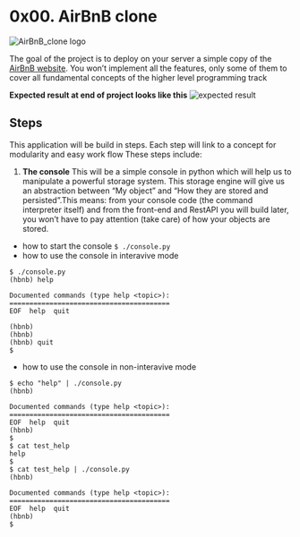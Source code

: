 # 0x00. AirBnB clone

![AirBnB_clone logo](https://user-images.githubusercontent.com/77997252/233435464-4278c2c9-81cb-43ea-937d-dfd6b81ed2f1.png)

The goal of the project is to deploy on your server a simple copy of the [AirBnB website](https://intranet.alxswe.com/rltoken/m8g02HcD2ovrl_K-zulYBw). You won’t implement all the features, only some of them to cover all fundamental concepts of the higher level programming track

**Expected result at end of project looks like this**
![expected result](https://camo.githubusercontent.com/2f3dee607ad33243ded305672c7c7f4b219e7fb59da68dc6a07a54896b217eef/68747470733a2f2f73332e616d617a6f6e6177732e636f6d2f696e7472616e65742d70726f6a656374732d66696c65732f686f6c626572746f6e7363686f6f6c2d6869676865722d6c6576656c5f70726f6772616d6d696e672b2f3236382f382d696e6465782e706e67)

## Steps

This application will be build in steps. Each step will link to a concept for modularity and easy work flow
These steps include:

1. **The console**
This will be a simple console in python which will help us to manipulate a powerful storage system. This storage engine will give us an abstraction between “My object” and “How they are stored and persisted”.This means: from your console code (the command interpreter itself) and from the front-end and RestAPI you will build later, you won’t have to pay attention (take care) of how your objects are stored.

- how to start the console `$ ./console.py`
- how to use the console in interavive mode 
```
$ ./console.py 
(hbnb) help

Documented commands (type help <topic>):
========================================
EOF  help  quit

(hbnb) 
(hbnb) 
(hbnb) quit
$
```
- how to use the console in non-interavive mode
```
$ echo "help" | ./console.py
(hbnb)

Documented commands (type help <topic>):
========================================
EOF  help  quit
(hbnb) 
$
$ cat test_help
help
$
$ cat test_help | ./console.py
(hbnb)

Documented commands (type help <topic>):
========================================
EOF  help  quit
(hbnb) 
$
```
